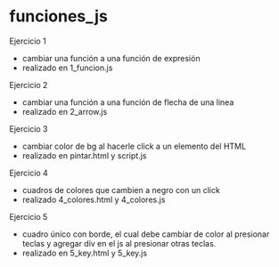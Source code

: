 # funciones_js

Ejercicio 1
 - cambiar una función a una función de expresión
 - realizado en 1_funcion.js

Ejercicio 2
 - cambiar una función a una función de flecha de una linea
 - realizado en 2_arrow.js

Ejercicio 3
 - cambiar color de bg al hacerle click a un elemento del HTML
 - realizado en pintar.html y script.js

Ejercicio 4
 - cuadros de colores que cambien a negro con un click
 - realizado 4_colores.html y 4_colores.js

Ejercicio 5
 - cuadro único con borde, el cual debe cambiar de color al presionar teclas y agregar div en el js al presionar otras teclas.
 - realizado en 5_key.html y 5_key.js
